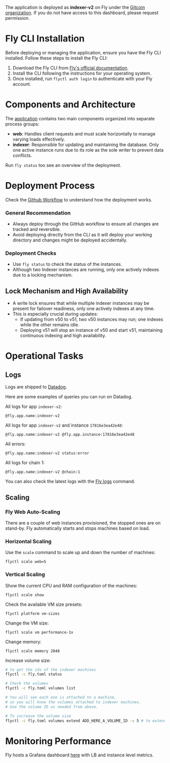 The application is deployed as **indexer-v2** on Fly under the [Gitcoin organization](https://fly.io/dashboard/gtc). If you do not have access to this dashboard, please request permission.

# Fly CLI Installation

Before deploying or managing the application, ensure you have the Fly CLI installed. Follow these steps to install the Fly CLI:

1. Download the Fly CLI from [Fly's official documentation](https://fly.io/docs/getting-started/installing-flyctl/).
2. Install the CLI following the instructions for your operating system.
3. Once installed, run `flyctl auth login` to authenticate with your Fly account.

# Components and Architecture

The [application](../fly.toml) contains two main components organized into separate process groups:

- **web**: Handles client requests and must scale horizontally to manage varying loads effectively.
- **indexer**: Responsible for updating and maintaining the database. Only one active instance runs due to its role as the sole writer to prevent data conflicts.

Run `fly status` too see an overview of the deployment.

# Deployment Process

Check the [Github Workflow](../.github/workflows/deploy-branch.yml) to understand how the deployment works.

### General Recommendation

- Always deploy through the GitHub workflow to ensure all changes are tracked and reversible.
- Avoid deploying directly from the CLI as it will deploy your working directory and changes might be deployed accidentally.

### Deployment Checks

- Use `fly status` to check the status of the instances.
- Although two Indexer instances are running, only one actively indexes due to a locking mechanism.

## Lock Mechanism and High Availability

- A write lock ensures that while multiple indexer instances may be present for failover readiness, only one actively indexes at any time.
- This is especially crucial during updates:
  - If updating from v50 to v51, two v50 instances may run; one indexes while the other remains idle.
  - Deploying v51 will stop an instance of v50 and start v51, maintaining continuous indexing and high availability.

# Operational Tasks

## Logs

Logs are shipped to [Datadog](https://app.datadoghq.eu/logs).

Here are some examples of queries you can run on Datadog.

All logs for app `indexer-v2`:

```
@fly.app.name:indexer-v2
```

All logs for app `indexer-v2` and instance `17816e3ea42e48`:

```
@fly.app.name:indexer-v2 @fly.app.instance:17816e3ea42e48
```

All errors:

```
@fly.app.name:indexer-v2 status:error
```

All logs for chain 1:

```
@fly.app.name:indexer-v2 @chain:1
```

You can also check the latest logs with the [Fly logs](https://fly.io/docs/flyctl/logs/) command.

## Scaling

### Fly Web Auto-Scaling

There are a couple of web instances provisioned, the stopped ones are on stand-by. Fly automatically starts and stops machines based on load.

### Horizontal Scaling

Use the `scale` command to scale up and down the number of machines:


```
flyctl scale web=5
```

### Vertical Scaling

Show the current CPU and RAM configuration of the machines:

```
flyctl scale show
```

Check the available VM size presets:

```
flyctl platform vm-sizes
```

Change the VM size:


```
flyctl scale vm performance-1x
```

Change memory:

```
flyctl scale memory 2048
```

Increase volume size:
```bash
# to get the ids of the indexer machines
flyctl -c fly.toml status

# Check the volumes
flyctl -c fly.toml volumes list

# You will see each one is attached to a machine,
# so you will know the volumes attached to indexer machines.
# Use the volume ID as needed from above.

# To increase the volume size
flyctl -c fly.toml volumes extend ADD_HERE_A_VOLUME_ID -s 5 # to extend it to 5GB
```

# Monitoring Performance

Fly hosts a Grafana dashboard [here](https://fly-metrics.net/d/fly-app/fly-app?orgId=179263&var-app=indexer-v2) with LB and instance level metrics.
